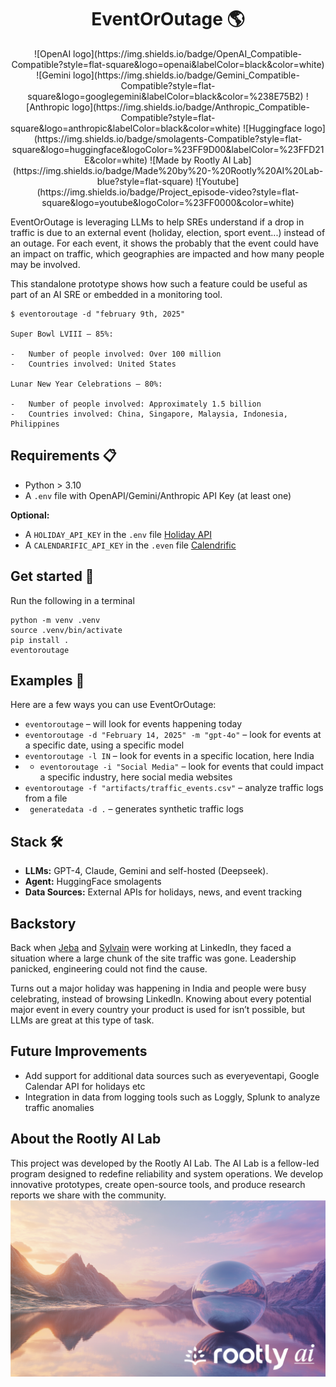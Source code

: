 <h1 align="center">EventOrOutage 🌎</h1>
<div align="center">
![OpenAI logo](https://img.shields.io/badge/OpenAI_Compatible-Compatible?style=flat-square&logo=openai&labelColor=black&color=white)
![Gemini logo](https://img.shields.io/badge/Gemini_Compatible-Compatible?style=flat-square&logo=googlegemini&labelColor=black&color=%238E75B2)
![Anthropic logo](https://img.shields.io/badge/Anthropic_Compatible-Compatible?style=flat-square&logo=anthropic&labelColor=black&color=white)
![Huggingface logo](https://img.shields.io/badge/smolagents-Compatible?style=flat-square&logo=huggingface&logoColor=%23FF9D00&labelColor=%23FFD21E&color=white)
![Made by Rootly AI Lab](https://img.shields.io/badge/Made%20by%20-%20Rootly%20AI%20Lab-blue?style=flat-square)
![Youtube](https://img.shields.io/badge/Project_episode-video?style=flat-square&logo=youtube&logoColor=%23FF0000&color=white)
</div>


EventOrOutage is leveraging LLMs to help SREs understand if a drop in traffic is due to an external event (holiday, election, sport event...) instead of an outage. For each event, it shows the probably that the event could have an impact on traffic, which geographies are impacted and how many people may be involved.

This standalone prototype shows how such a feature could be useful as part of an AI SRE or embedded in a monitoring tool.

```
$ eventoroutage -d "february 9th, 2025"

Super Bowl LVIII – 85%:

-   Number of people involved: Over 100 million
-   Countries involved: United States

Lunar New Year Celebrations – 80%:

-   Number of people involved: Approximately 1.5 billion
-   Countries involved: China, Singapore, Malaysia, Indonesia, Philippines
```

## Requirements 📋
* Python > 3.10
* A `.env` file with OpenAPI/Gemini/Anthropic API Key (at least one)

**Optional:**
* A `HOLIDAY_API_KEY` in the `.env` file [Holiday API](https://holidayapi.com/)
* A `CALENDARIFIC_API_KEY` in the `.even` file [Calendrific](https://calendarific.com/)

## Get started 🚀
Run the following in a terminal
```
python -m venv .venv
source .venv/bin/activate
pip install .
eventoroutage
```

## Examples 📖
Here are a few ways you can use EventOrOutage:
* `eventoroutage` – will look for events happening today
* `eventoroutage -d "February 14, 2025" -m "gpt-4o"` – look for events at a specific date, using a specific model
* `eventoroutage -l IN` – look for events in a specific location, here India
* * `eventoroutage -i "Social Media"` – look for events that could impact a specific industry, here social media websites
* `eventoroutage -f "artifacts/traffic_events.csv"` – analyze traffic logs from a file
* ` generatedata -d .` – generates synthetic traffic logs

## Stack 🛠️
-   **LLMs:** GPT-4, Claude, Gemini and self-hosted (Deepseek). 
-   **Agent:** HuggingFace smolagents
-   **Data Sources:** External APIs for holidays, news, and event tracking
 
## Backstory 
Back when [Jeba](https://www.linkedin.com/in/graydot/) and [Sylvain](https://www.linkedin.com/in/sylvainkalache/) were working at LinkedIn, they faced a situation where a large chunk of the site traffic was gone. Leadership panicked, engineering could not find the cause. 

Turns out a major holiday was happening in India and people were busy celebrating, instead of browsing LinkedIn. Knowing about every potential major event in every country your product is used for isn’t possible, but LLMs are great at this type of task.

## Future Improvements 
- Add support for additional data sources such as everyeventapi, Google Calendar API for holidays etc
- Integration in data from logging tools such as Loggly, Splunk to analyze traffic anomalies

## About the Rootly AI Lab
This project was developed by the Rootly AI Lab. The AI Lab is a fellow-led program designed to redefine reliability and system operations. We develop innovative prototypes, create open-source tools, and produce research reports we share with the community. 
![Rootly AI logo](rootly-ai.png)

